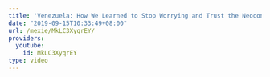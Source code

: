 ```yaml
---
title: 'Venezuela: How We Learned to Stop Worrying and Trust the Neocons'
date: "2019-09-15T10:33:49+08:00"
url: /mexie/MkLC3XyqrEY/
providers:
  youtube:
    id: MkLC3XyqrEY
type: video
---
```

